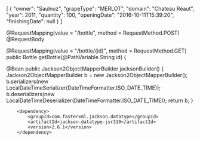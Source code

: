 
[
  {
    "owner": "Saulnoz",
    "grapeType": "MERLOT",
    "domain": "Chateau Réaut",
    "year": 2011,
    "quantity": 100,
    "openingDate": "2016-10-11T15:39:20",
    "finishingDate": null
  }
]

@RequestMapping(value = "/bottle", method = RequestMethod.POST)
@RequestBody

 @RequestMapping(value = "/bottle/{id}", method = RequestMethod.GET)
    public Bottle getBottle(@PathVariable String id) {
    

  @Bean
    public Jackson2ObjectMapperBuilder jacksonBuilder() {
        Jackson2ObjectMapperBuilder b = new Jackson2ObjectMapperBuilder();
        b.serializers(new LocalDateTimeSerializer(DateTimeFormatter.ISO_DATE_TIME));
        b.deserializers(new LocalDateTimeDeserializer(DateTimeFormatter.ISO_DATE_TIME));
        return b;
    }



		<dependency>
			<groupId>com.fasterxml.jackson.datatype</groupId>
			<artifactId>jackson-datatype-jsr310</artifactId>
			<version>2.6.1</version>
		</dependency>